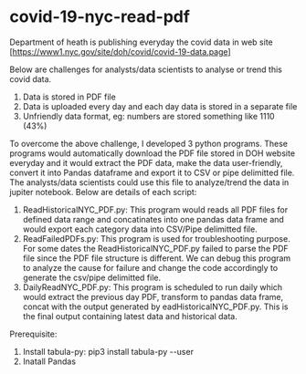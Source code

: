 # covid-19-nyc-read-pdf
Department of heath is publishing everyday the covid data in web site [https://www1.nyc.gov/site/doh/covid/covid-19-data.page]

Below are challenges for analysts/data scientists to analyse or trend this covid data. 
1. Data is stored in PDF file 
2. Data is uploaded every day and each day data is stored in a separate file
3. Unfriendly data format, eg: numbers are stored something like 1110 (43%) 

To overcome the above challenge, I developed 3 python programs. These programs would automatically download the PDF file stored in DOH website everyday and it would extract the PDF data, make the data user-friendly, convert it into Pandas dataframe and export it to CSV or pipe delimitted file. The analysts/data scientists could use this file to analyze/trend the data in jupiter notebook. Below are details of each script: 

1. ReadHistoricalNYC_PDF.py: This program would reads all PDF files for defined data range and concatinates into one pandas data frame and would export each category data into CSV/Pipe delimitted file. 
2. ReadFailedPDFs.py: This program is used for troubleshooting purpose. For some dates the ReadHistoricalNYC_PDF.py failed to parse the PDF file since the PDF file structure is different. We can debug this program to analyze the cause for failure and change the code accordingly to generate the csv/pipe delimitted file.
3. DailyReadNYC_PDF.py: This program is scheduled to run daily which would extract the previous day PDF, transform to pandas data frame, concat with the output generated by eadHistoricalNYC_PDF.py. This is the final output containing latest data and historical data.

Prerequisite: 
1. Install tabula-py: pip3 install tabula-py --user
2. Inatall Pandas
